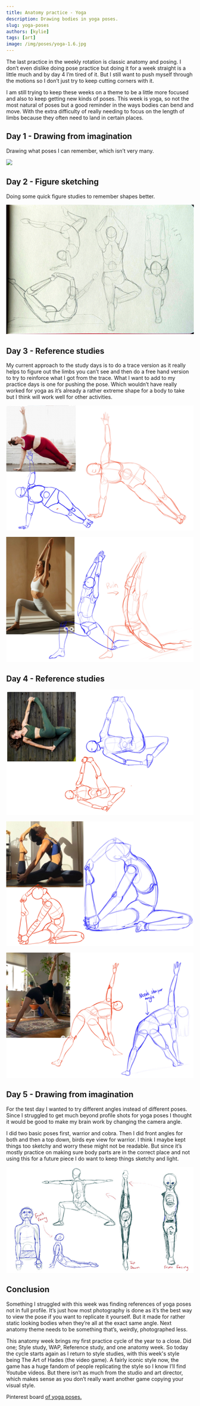 ```yaml
---
title: Anatomy practice - Yoga
description: Drawing bodies in yoga poses.
slug: yoga-poses
authors: [kylie]
tags: [art]
image: /img/poses/yoga-1.6.jpg
---
```


The last practice in the weekly rotation is classic anatomy and posing. I don’t even dislike doing pose practice but doing it for a week straight is a little much and by day 4 I’m tired of it. But I still want to push myself through the motions so I don’t just try to keep cutting corners with it.

I am still trying to keep these weeks on a theme to be a little more focused and also to keep getting new kinds of poses. This week is yoga, so not the most natural of poses but a good reminder in the ways bodies can bend and move. With the extra difficulty of really needing to focus on the length of limbs because they often need to land in certain places.


## Day 1 - Drawing from imagination

Drawing what poses I can remember, which isn’t very many.

![](/img/poses/yoga-1.1.jpg)

<!--truncate-->

## Day 2 - Figure sketching

Doing some quick figure studies to remember shapes better.

![Quick hand sketches using references](/img/poses/yoga-1.2.jpg)

## Day 3 - Reference studies

My current approach to the study days is to do a trace version as it really helps to figure out the limbs you can’t see and then do a free hand version to try to reinforce what I got from the trace. What I want to add to my practice days is one for pushing the pose. Which wouldn’t have really worked for yoga as it’s already a rather extreme shape for a body to take but I think will work well for other activities.

![](/img/poses/yoga-1.3.jpg)

![](/img/poses/yoga-1.4.jpg)

## Day 4 - Reference studies

![](/img/poses/yoga-1.5.jpg)

![](/img/poses/yoga-1.6.jpg)

![](/img/poses/yoga-1.7.jpg)



## Day 5 - Drawing from imagination

For the test day I wanted to try different angles instead of different poses. Since I struggled to get much beyond profile shots for yoga poses I thought it would be good to make my brain work by changing the camera angle.

I did two basic poses first, warrior and cobra. Then I did front angles for both and then a top down, birds eye view for warrior. I think I maybe kept things too sketchy and worry these might not be readable. But since it’s mostly practice on making sure body parts are in the correct place and not using this for a future piece I do want to keep things sketchy and light.

![](/img/poses/yoga-1.8.jpg)


## Conclusion

Something I struggled with this week was finding references of yoga poses not in full profile. It’s just how most photography is done as it’s the best way to view the pose if you want to replicate it yourself. But it made for rather static looking bodies when they’re all at the exact same angle. Next anatomy theme needs to be something that’s, weirdly, photographed less.

This anatomy week brings my first practice cycle of the year to a close. Did one; Style study, WAP, Reference study, and one anatomy week. So today the cycle starts again as I return to style studies, with this week's style being The Art of Hades (the video game). A fairly iconic style now, the game has a huge fandom of people replicating the style so I know I’ll find Youtube videos. But there isn’t as much from the studio and art director, which makes sense as you don’t really want another game copying your visual style.

Pinterest board [of yoga poses.](https://ca.pinterest.com/maeanu3639/wap-yoga/)
